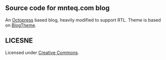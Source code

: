 ## Source code for mnteq.com blog

An [Octopress](octopress.org) based blog, heavily modified to support
RTL. Theme is based on [BlogTheme](https://github.com/rastersize/BlogTheme).


## LICESNE
Licensed under [Creative Commons](http://creativecommons.org/licenses/by-nc-sa/3.0/).
